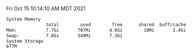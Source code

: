 Fri Oct 15 10:14:10 AM MDT 2021
```bash
System Memory
               total        used        free      shared  buff/cache   available
Mem:           7.7Gi       707Mi       4.6Gi        10Mi       2.4Gi       6.7Gi
Swap:          7.6Gi       349Mi       7.3Gi
System Storage
677M	.
```
```bash
